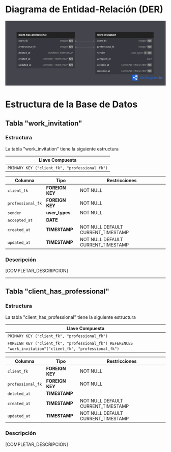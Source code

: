 # Diagrama de Entidad-Relación (DER)
![alt text](./der/community_der.png)

# Estructura de la Base de Datos

## Tabla "work_invitation"

### Estructura
La tabla "work_invitation" tiene la siguiente estructura  

| Llave Compuesta                                                                           |
|-------------------------------------------------------------------------------------------|
| `PRIMARY KEY ("client_fk", "professional_fk")`                                            |

| Columna           | Tipo                | Restricciones                                |
|-------------------|---------------------|----------------------------------------------|
| `client_fk`       | **FOREIGN KEY**     | NOT NULL                                     |
| `professional_fk` | **FOREIGN KEY**     | NOT NULL                                     |
| `sender`          | **user_types**      | NOT NULL                                     |
| `accepted_at`     | **DATE**            |                                              |
| `created_at`      | **TIMESTAMP**       | NOT NULL DEFAULT CURRENT_TIMESTAMP           |
| `updated_at`      | **TIMESTAMP**       | NOT NULL DEFAULT CURRENT_TIMESTAMP           |

### Descripción
[COMPLETAR_DESCRIPCION]

---

## Tabla "client_has_professional"

### Estructura
La tabla "client_has_professional" tiene la siguiente estructura  

| Llave Compuesta                                                                                               |
|---------------------------------------------------------------------------------------------------------------|
| `PRIMARY KEY ("client_fk", "professional_fk")`                                                                |
| `FOREIGN KEY ("client_fk", "professional_fk") REFERENCES "work_invitation"("client_fk", "professional_fk")`   | 

| Columna           | Tipo                | Restricciones                                |
|-------------------|---------------------|----------------------------------------------|
| `client_fk`       | **FOREIGN KEY**     | NOT NULL                                     |
| `professional_fk` | **FOREIGN KEY**     | NOT NULL                                     |
| `deleted_at`      | **TIMESTAMP**       |                                              |
| `created_at`      | **TIMESTAMP**       | NOT NULL DEFAULT CURRENT_TIMESTAMP           |
| `updated_at`      | **TIMESTAMP**       | NOT NULL DEFAULT CURRENT_TIMESTAMP           |

### Descripción
[COMPLETAR_DESCRIPCION]
